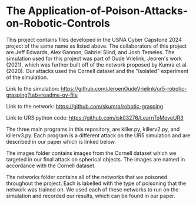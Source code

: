 # The Application-of-Poison-Attacks-on-Robotic-Controls

This project contains files developed in the USNA Cyber Capstone 2024 project of the same name as listed above. The collaborators of this project are Jeff Edwards, Alex Gannon, Gabriel Slind, and Josh Temeles. The simulation used for this project was part of Oude Vrielink, Jeoren's work (2021), which was further built off of the network proposed by Kumra et al. (2020). Our attacks used the Cornell dataset and the "isolated" experiment of the simulation.


Link to the simulation: https://github.com/JeroenOudeVrielink/ur5-robotic-grasping?tab=readme-ov-file

Link to the network: https://github.com/skumra/robotic-grasping

Link to UR3 python code: https://github.com/isk03276/LearnToMoveUR3

The three main programs in this repository, are killer.py, killerv2.py, and killerv3.py. Each program is a different attack on the UR5 simulation and are described in our paper which is linked below.

The images folder contains images from the Cornell dataset which we targeted in our final attack on spherical objects. The images are named in accordance with the Cornell dataset.

The networks folder contains all of the networks that we poisoned throughout the project. Each is labelled with the type of poisoning that the network was trained on. We used each of these networks to run on the simulation and recorded our results, which can be found in our paper.
